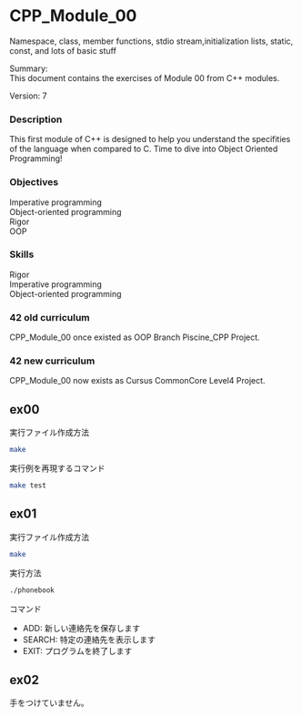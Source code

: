 # CPP_Module_00

Namespace, class, member functions, stdio stream,initialization lists, static, const, and lots of basic stuff  

Summary:  
This document contains the exercises of Module 00 from C++ modules.  

Version: 7  

### Description

This first module of C++ is designed to help you understand the specifities of the language when compared to C. Time to dive into Object Oriented Programming!  

### Objectives

Imperative programming  
Object-oriented programming  
Rigor  
OOP  

### Skills

Rigor  
Imperative programming  
Object-oriented programming  

### 42 old curriculum

CPP_Module_00 once existed as OOP Branch Piscine_CPP Project.  

### 42 new curriculum

CPP_Module_00 now exists as Cursus CommonCore Level4 Project.  


## ex00

実行ファイル作成方法  
```sh
make
```
実行例を再現するコマンド  
```sh
make test
```


## ex01

実行ファイル作成方法  
```sh
make
```
実行方法  
```sh
./phonebook
```
コマンド  
- ADD: 新しい連絡先を保存します   
- SEARCH: 特定の連絡先を表示します
- EXIT: プログラムを終了します  


## ex02

手をつけていません。  

